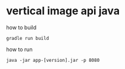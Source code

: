 # vertical image api java

how to build
```
gradle run build
```

how to run
```
java -jar app-[version].jar -p 8080
```